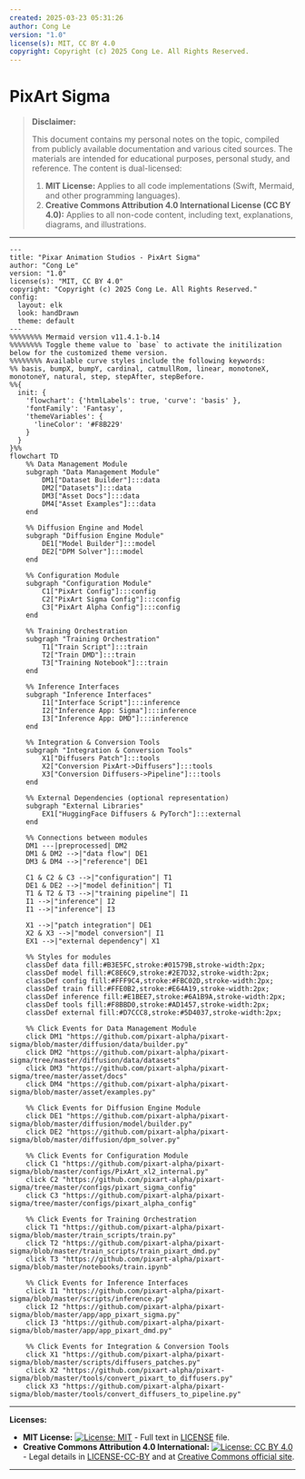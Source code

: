```yaml
---
created: 2025-03-23 05:31:26
author: Cong Le
version: "1.0"
license(s): MIT, CC BY 4.0
copyright: Copyright (c) 2025 Cong Le. All Rights Reserved.
---
```




# PixArt Sigma
> **Disclaimer:**
>
> This document contains my personal notes on the topic,
> compiled from publicly available documentation and various cited sources.
> The materials are intended for educational purposes, personal study, and reference.
> The content is dual-licensed:
> 1. **MIT License:** Applies to all code implementations (Swift, Mermaid, and other programming languages).
> 2. **Creative Commons Attribution 4.0 International License (CC BY 4.0):** Applies to all non-code content, including text, explanations, diagrams, and illustrations.
---


```mermaid
---
title: "Pixar Animation Studios - PixArt Sigma"
author: "Cong Le"
version: "1.0"
license(s): "MIT, CC BY 4.0"
copyright: "Copyright (c) 2025 Cong Le. All Rights Reserved."
config:
  layout: elk
  look: handDrawn
  theme: default
---
%%%%%%%% Mermaid version v11.4.1-b.14
%%%%%%%% Toggle theme value to `base` to activate the initilization below for the customized theme version.
%%%%%%%% Available curve styles include the following keywords:
%% basis, bumpX, bumpY, cardinal, catmullRom, linear, monotoneX, monotoneY, natural, step, stepAfter, stepBefore.
%%{
  init: {
    'flowchart': {'htmlLabels': true, 'curve': 'basis' },
    'fontFamily': 'Fantasy',
    'themeVariables': {
      'lineColor': '#F8B229'
    }
  }
}%%
flowchart TD
    %% Data Management Module
    subgraph "Data Management Module"
        DM1["Dataset Builder"]:::data
        DM2["Datasets"]:::data
        DM3["Asset Docs"]:::data
        DM4["Asset Examples"]:::data
    end

    %% Diffusion Engine and Model
    subgraph "Diffusion Engine Module"
        DE1["Model Builder"]:::model
        DE2["DPM Solver"]:::model
    end

    %% Configuration Module
    subgraph "Configuration Module"
        C1["PixArt Config"]:::config
        C2["PixArt Sigma Config"]:::config
        C3["PixArt Alpha Config"]:::config
    end

    %% Training Orchestration
    subgraph "Training Orchestration"
        T1["Train Script"]:::train
        T2["Train DMD"]:::train
        T3["Training Notebook"]:::train
    end

    %% Inference Interfaces
    subgraph "Inference Interfaces"
        I1["Interface Script"]:::inference
        I2["Inference App: Sigma"]:::inference
        I3["Inference App: DMD"]:::inference
    end

    %% Integration & Conversion Tools
    subgraph "Integration & Conversion Tools"
        X1["Diffusers Patch"]:::tools
        X2["Conversion PixArt->Diffusers"]:::tools
        X3["Conversion Diffusers->Pipeline"]:::tools
    end

    %% External Dependencies (optional representation)
    subgraph "External Libraries"
        EX1["HuggingFace Diffusers & PyTorch"]:::external
    end

    %% Connections between modules
    DM1 ---|preprocessed| DM2
    DM1 & DM2 -->|"data flow"| DE1
    DM3 & DM4 -->|"reference"| DE1

    C1 & C2 & C3 -->|"configuration"| T1
    DE1 & DE2 -->|"model definition"| T1
    T1 & T2 & T3 -->|"training pipeline"| I1
    I1 -->|"inference"| I2
    I1 -->|"inference"| I3

    X1 -->|"patch integration"| DE1
    X2 & X3 -->|"model conversion"| I1
    EX1 -->|"external dependency"| X1

    %% Styles for modules
    classDef data fill:#B3E5FC,stroke:#01579B,stroke-width:2px;
    classDef model fill:#C8E6C9,stroke:#2E7D32,stroke-width:2px;
    classDef config fill:#FFF9C4,stroke:#FBC02D,stroke-width:2px;
    classDef train fill:#FFE0B2,stroke:#E64A19,stroke-width:2px;
    classDef inference fill:#E1BEE7,stroke:#6A1B9A,stroke-width:2px;
    classDef tools fill:#F8BBD0,stroke:#AD1457,stroke-width:2px;
    classDef external fill:#D7CCC8,stroke:#5D4037,stroke-width:2px;

    %% Click Events for Data Management Module
    click DM1 "https://github.com/pixart-alpha/pixart-sigma/blob/master/diffusion/data/builder.py"
    click DM2 "https://github.com/pixart-alpha/pixart-sigma/tree/master/diffusion/data/datasets"
    click DM3 "https://github.com/pixart-alpha/pixart-sigma/tree/master/asset/docs"
    click DM4 "https://github.com/pixart-alpha/pixart-sigma/blob/master/asset/examples.py"

    %% Click Events for Diffusion Engine Module
    click DE1 "https://github.com/pixart-alpha/pixart-sigma/blob/master/diffusion/model/builder.py"
    click DE2 "https://github.com/pixart-alpha/pixart-sigma/blob/master/diffusion/dpm_solver.py"

    %% Click Events for Configuration Module
    click C1 "https://github.com/pixart-alpha/pixart-sigma/blob/master/configs/PixArt_xl2_internal.py"
    click C2 "https://github.com/pixart-alpha/pixart-sigma/tree/master/configs/pixart_sigma_config"
    click C3 "https://github.com/pixart-alpha/pixart-sigma/tree/master/configs/pixart_alpha_config"

    %% Click Events for Training Orchestration
    click T1 "https://github.com/pixart-alpha/pixart-sigma/blob/master/train_scripts/train.py"
    click T2 "https://github.com/pixart-alpha/pixart-sigma/blob/master/train_scripts/train_pixart_dmd.py"
    click T3 "https://github.com/pixart-alpha/pixart-sigma/blob/master/notebooks/train.ipynb"

    %% Click Events for Inference Interfaces
    click I1 "https://github.com/pixart-alpha/pixart-sigma/blob/master/scripts/inference.py"
    click I2 "https://github.com/pixart-alpha/pixart-sigma/blob/master/app/app_pixart_sigma.py"
    click I3 "https://github.com/pixart-alpha/pixart-sigma/blob/master/app/app_pixart_dmd.py"

    %% Click Events for Integration & Conversion Tools
    click X1 "https://github.com/pixart-alpha/pixart-sigma/blob/master/scripts/diffusers_patches.py"
    click X2 "https://github.com/pixart-alpha/pixart-sigma/blob/master/tools/convert_pixart_to_diffusers.py"
    click X3 "https://github.com/pixart-alpha/pixart-sigma/blob/master/tools/convert_diffusers_to_pipeline.py"

```





---
**Licenses:**

- **MIT License:**  [![License: MIT](https://img.shields.io/badge/License-MIT-yellow.svg)](LICENSE) - Full text in [LICENSE](LICENSE) file.
- **Creative Commons Attribution 4.0 International:** [![License: CC BY 4.0](https://licensebuttons.net/l/by/4.0/88x31.png)](LICENSE-CC-BY) - Legal details in [LICENSE-CC-BY](LICENSE-CC-BY) and at [Creative Commons official site](http://creativecommons.org/licenses/by/4.0/).

---